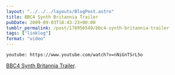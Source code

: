 ```yaml
---
layout: "../../../layouts/BlogPost.astro"
title: BBC4 Synth Britannia Trailer
pubDate: 2009-09-03T18:43:23+00:00
tumblr_permalink: /post/178956549/bbc4-synth-britannia-trailer
tags: ["linklog"]
format: "video"
---
```


`youtube: https://www.youtube.com/watch?v=nNiGnTSrL5o`

[BBC4 Synth Britannia Trailer][1].

[1]: https://www.youtube.com/watch?v=nNiGnTSrL5o
